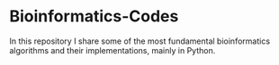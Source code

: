 # Bioinformatics-Codes
In this repository I share some of the most fundamental bioinformatics algorithms and their implementations, mainly in Python.
